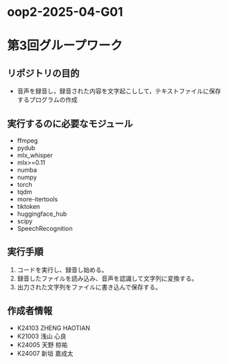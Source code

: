 # oop2-2025-04-G01
# 第3回グループワーク
## リポジトリの目的
- 音声を録音し，録音された内容を文字起こしして，テキストファイルに保存するプログラムの作成

## 実行するのに必要なモジュール
- ffmpeg
- pydub
- mlx_whisper
- mlx>=0.11
- numba
- numpy
- torch
- tqdm
- more-itertools
- tiktoken
- huggingface_hub
- scipy
- SpeechRecognition

## 実行手順
1. コードを実行し、録音し始める。
2. 録音したファイルを読み込み、音声を認識して文字列に変換する。
3. 出力された文字列をファイルに書き込んで保存する。

## 作成者情報
- K24103 ZHENG HAOTIAN
- K21003 浅山 心良
- K24005 天野 椋祐
- K24007 新垣 嘉成太
